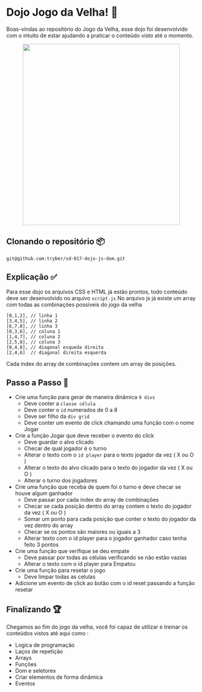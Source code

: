 # Dojo Jogo da Velha! :older_woman:

Boas-vindas ao repositório do Jogo da Velha, esse dojo foi desenvolvido com o intuito de estar ajudando a praticar o conteúdo visto até o momento. 

<center><img src="https://media1.giphy.com/media/6sS1G3MoTdQG8ol0Jd/giphy.gif?cid=790b7611e8a601e2d915b04089fefaf71fbf5f37b842736a&rid=giphy.gif&ct=g" width="416" height="480" ></img></center>

## Clonando o repositório :package:

```git@github.com:tryber/sd-017-dojo-js-dom.git```

## Explicação :white_check_mark:

Para esse dojo os arquivos CSS e HTML já estão prontos, todo conteúdo deve ser desenvolvido no arquivo `script.js`
No arquivo js já existe um array com todas as combinações possíveis do jogo da velha

    [0,1,2], // linha 1
    [3,4,5], // linha 2
    [6,7,8], // linha 3
    [0,3,6], // coluna 1
    [1,4,7], // coluna 2
    [2,5,8], // coluna 3
    [0,4,8], // diagonal esqueda direita
    [2,4,6]  // diagonal direita esquerda

Cada index do array de combinações contem um array de posições.

## Passo a Passo :runner:

 - Crie uma função para gerar de maneira dinâmica `9 divs`
	- Deve conter a `classe célula`
	- Deve conter o `id` numerados de 0 a 8
	- Deve ser filho da `div grid`
	- Deve conter um evento de click chamando uma função com o nome Jogar
-	Crie a função Jogar que deve receber o evento do click
	- Deve guardar o alvo clicado
	- Checar de qual jogador é o turno 
	- Alterar o texto com o `id player` para o texto jogador da vez ( X ou O )
	- Alterar o texto do alvo clicado para o texto do jogador da vez ( X ou O )
	-  Alterar o turno dos jogadores
- Crie uma função que receba de quem foi o turno e deve checar se houve algum ganhador
	- Deve passar por cada index do array de combinações
	- Checar se cada posição dentro do array contem o texto do jogador da vez ( X ou O )
	- Somar um ponto para cada posição que conter o texto do jogador da vez dentro do array
	- Checar se os pontos são maiores ou iguais a 3
	- Alterar texto com o id player para o jogador ganhador caso tenha feito 3 pontos
- Crie uma função que verifique se deu empate
	- Deve passar por todas as células verificando se não estão vazias
	- Alterar o texto com o id player para Empatou
-	Crie uma função para resetar o jogo
	- Deve limpar todas as celulas 
- Adicione um evento de click ao botão com o id reset passando a função resetar 

## Finalizando :trophy:
Chegamos ao fim do jogo da velha, você foi capaz de utilizar e treinar os conteúdos vistos até aqui como :
  - Logica de programação
 - Laços de repetição
 - Arrays
 - Funções 
 - Dom e seletores
 - Criar elementos de forma dinâmica 
 - Eventos

